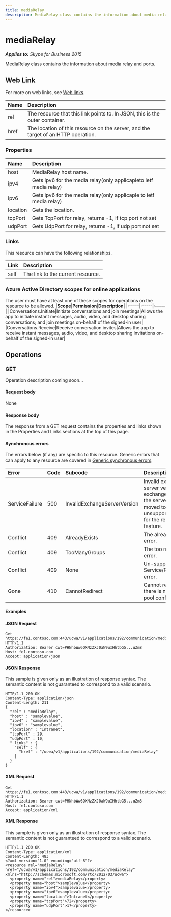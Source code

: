 ```yaml
---
title: mediaRelay
description: MediaRelay class contains the information about media relay and ports
---
```


# mediaRelay

 _**Applies to:** Skype for Business 2015_


MediaRelay class contains the information about media relay and ports.
            

## Web Link
<a name = "sectionSection0"> </a>

For more on web links, see [Web links](WebLinks.md).


|**Name**|**Description**|
|:-----|:-----|
|rel|The resource that this link points to. In JSON, this is the outer container.|
|href|The location of this resource on the server, and the target of an HTTP operation.|

### Properties



|**Name**|**Description**|
|:-----|:-----|
|host|MediaRelay host name.|
|ipv4|Gets ipv6 for the media relay(only applicapleto ietf media relay)|
|ipv6|Gets ipv6 for the media relay(only applicaple to ietf media relay)|
|location|Gets the location.|
|tcpPort|Gets TcpPort for relay, returns -1, if tcp port not set|
|udpPort|Gets UdpPort for relay, returns -1, if udp port not set|

### Links



This resource can have the following relationships.

|**Link**|**Description**|
|:-----|:-----|
|self|The link to the current resource.|

### Azure Active Directory scopes for online applications



The user must have at least one of these scopes for operations on the resource to be allowed.
|**Scope**|**Permission**|**Description**|
|:-----|:-----|:-----|
|Conversations.Initiate|Initiate conversations and join meetings|Allows the app to initiate instant messages, audio, video, and desktop sharing conversations; and join meetings on-behalf of the signed-in user|
|Conversations.Receive|Receive conversation invites|Allows the app to receive instant messages, audio, video, and desktop sharing invitations on-behalf of the signed-in user|

## Operations



<a name="sectionSection2"></a>

### GET




Operation description coming soon...

#### Request body



None


#### Response body



The response from a GET request contains the properties and links shown in the Properties and Links sections at the top of this page.

#### Synchronous errors



The errors below (if any) are specific to this resource. Generic errors that can apply to any resource are covered in [Generic synchronous errors](GenericSynchronousErrors.md).

|**Error**|**Code**|**Subcode**|**Description**|
|:-----|:-----|:-----|:-----|
|ServiceFailure|500|InvalidExchangeServerVersion|Invalid exchange server version.The exchange mailbox of the server might have moved to an unsupported version for the required feature.|
|Conflict|409|AlreadyExists|The already exists error.|
|Conflict|409|TooManyGroups|The too many groups error.|
|Conflict|409|None|Un-supported Service/Resource/API error.|
|Gone|410|CannotRedirect|Cannot redirect since there is no back up pool configured.|

#### Examples




#### JSON Request




```
Get https://fe1.contoso.com:443/ucwa/v1/applications/192/communication/mediaRelay HTTP/1.1
Authorization: Bearer cwt=PHNhbWw6QXNzZXJ0aW9uIHhtbG5...uZm8
Host: fe1.contoso.com
Accept: application/json

```


#### JSON Response



This sample is given only as an illustration of response syntax. The semantic content is not guaranteed to correspond to a valid scenario.
```
HTTP/1.1 200 OK
Content-Type: application/json
Content-Length: 211
{
  "rel" : "mediaRelay",
  "host" : "samplevalue",
  "ipv4" : "samplevalue",
  "ipv6" : "samplevalue",
  "location" : "Intranet",
  "tcpPort" : 29,
  "udpPort" : 10,
  "_links" : {
    "self" : {
      "href" : "/ucwa/v1/applications/192/communication/mediaRelay"
    }
  }
}
```


#### XML Request




```
Get https://fe1.contoso.com:443/ucwa/v1/applications/192/communication/mediaRelay HTTP/1.1
Authorization: Bearer cwt=PHNhbWw6QXNzZXJ0aW9uIHhtbG5...uZm8
Host: fe1.contoso.com
Accept: application/xml

```


#### XML Response



This sample is given only as an illustration of response syntax. The semantic content is not guaranteed to correspond to a valid scenario.
```
HTTP/1.1 200 OK
Content-Type: application/xml
Content-Length: 483
<?xml version="1.0" encoding="utf-8"?>
<resource rel="mediaRelay" href="/ucwa/v1/applications/192/communication/mediaRelay" xmlns="http://schemas.microsoft.com/rtc/2012/03/ucwa">
  <property name="rel">mediaRelay</property>
  <property name="host">samplevalue</property>
  <property name="ipv4">samplevalue</property>
  <property name="ipv6">samplevalue</property>
  <property name="location">Intranet</property>
  <property name="tcpPort">72</property>
  <property name="udpPort">17</property>
</resource>
```


